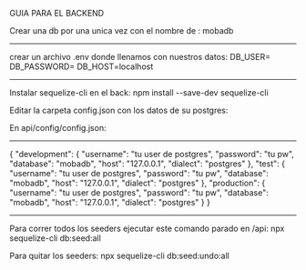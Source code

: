 GUIA PARA EL BACKEND

Crear una db por una unica vez con el nombre de :
mobadb

________________________________________________

crear un archivo .env donde llenamos con nuestros datos: 
DB_USER= 
DB_PASSWORD= 
DB_HOST=localhost
________________________________________________

Instalar sequelize-cli en el back:
npm install --save-dev sequelize-cli

Editar la carpeta config.json con los datos de su postgres:

En api/config/config.json:
________________________________________________

{
  "development": {
    "username": "tu user de postgres",
    "password": "tu pw",
    "database": "mobadb",
    "host": "127.0.0.1",
    "dialect": "postgres"
  },
  "test": {
    "username": "tu user de postgres",
    "password": "tu pw",
    "database": "mobadb",
    "host": "127.0.0.1",
    "dialect": "postgres"
  },
  "production": {
    "username": "tu user de postgres",
    "password": "tu pw",
    "database": "mobadb",
    "host": "127.0.0.1",
    "dialect": "postgres"
  }
}
____________________________________________________

Para correr todos los seeders ejecutar este comando parado en /api:
npx sequelize-cli db:seed:all

Para quitar los seeders:
npx sequelize-cli db:seed:undo:all